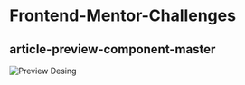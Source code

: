 # Frontend-Mentor-Challenges

## article-preview-component-master

![Preview Desing](/design/desktop-design.jpg)
